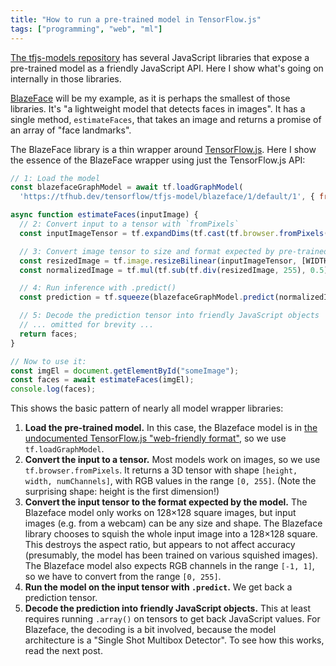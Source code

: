 ```yaml
---
title: "How to run a pre-trained model in TensorFlow.js"
tags: ["programming", "web", "ml"]
---
```


[The tfjs-models repository](https://github.com/tensorflow/tfjs-models)
has several JavaScript libraries that expose a pre-trained model as a friendly JavaScript API.
Here I show what's going on internally in those libraries.

[BlazeFace](https://github.com/tensorflow/tfjs-models/tree/master/blazeface) will be my example,
as it is perhaps the smallest of those libraries.
It's "a lightweight model that detects faces in images".
It has a single method, `estimateFaces`,
that takes an image and returns a promise of an array of "face landmarks".

The BlazeFace library is a thin wrapper around [TensorFlow.js](https://github.com/tensorflow/tfjs).
Here I show the essence of the BlazeFace wrapper using just the TensorFlow.js API:

```js
// 1: Load the model
const blazefaceGraphModel = await tf.loadGraphModel(
  'https://tfhub.dev/tensorflow/tfjs-model/blazeface/1/default/1', { fromTFHub: true });

async function estimateFaces(inputImage) {
  // 2: Convert input to a tensor with `fromPixels`
  const inputImageTensor = tf.expandDims(tf.cast(tf.browser.fromPixels(inputImage), 'float32'), 0);

  // 3: Convert image tensor to size and format expected by pre-trained model
  const resizedImage = tf.image.resizeBilinear(inputImageTensor, [WIDTH, HEIGHT]);
  const normalizedImage = tf.mul(tf.sub(tf.div(resizedImage, 255), 0.5), 2);

  // 4: Run inference with .predict()
  const prediction = tf.squeeze(blazefaceGraphModel.predict(normalizedImage));

  // 5: Decode the prediction tensor into friendly JavaScript objects
  // ... omitted for brevity ...
  return faces;
}

// Now to use it:
const imgEl = document.getElementById("someImage");
const faces = await estimateFaces(imgEl);
console.log(faces);
```

This shows the basic pattern of nearly all model wrapper libraries:

1. **Load the pre-trained model.**
   In this case, the Blazeface model is in [the undocumented TensorFlow.js "web-friendly format"](https://github.com/tensorflow/tfjs/tree/master/tfjs-converter#web-friendly-format),
   so we use `tf.loadGraphModel`.
2. **Convert the input to a tensor.**
   Most models work on images, so we use `tf.browser.fromPixels`.
   It returns a 3D tensor with shape `[height, width, numChannels]`,
   with RGB values in the range `[0, 255]`.
   (Note the surprising shape: height is the first dimension!)
3. **Convert the input tensor to the format expected by the model.**
   The Blazeface model only works on 128×128 square images,
   but input images (e.g. from a webcam) can be any size and shape.
   The Blazeface library chooses to squish the whole input image
   into a 128×128 square.
   This destroys the aspect ratio, but appears to not affect accuracy
   (presumably, the model has been trained on various squished images).
   The Blazeface model also expects RGB channels in the range `[-1, 1]`,
   so we have to convert from the range `[0, 255]`.
4. **Run the model on the input tensor with `.predict`.**
   We get back a prediction tensor.
5. **Decode the prediction into friendly JavaScript objects.**
   This at least requires running `.array()` on tensors to get back JavaScript values.
   For Blazeface, the decoding is a bit involved,
   because the model architecture is a "Single Shot Multibox Detector".
   To see how this works, read the next post.
